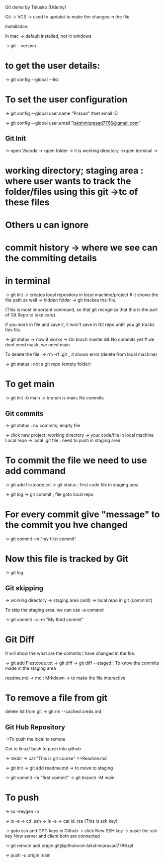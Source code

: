 Git demo by Telusko  (Udemy)

Git -> VCS -> used to update/ to make the changes in the file

Installation:

in mac -> default installed, not in windows

-> git --version

# to get the user details:
-> git config --global --list

# To set the user configuration

-> git config  --global user.name "Prasad"
#set email ID

-> git config  --global user.email "lakshmiprasad7766@gmail.com"


## Git Init

-> open Vscode
-> open folder  -> it is working directory
->open terminal -> 

# working directory; staging area : where user wants to track the folder/files using this git ->tc of these files
 # Others u can ignore
# commit history -> where we see can the commiting details

# in terminal
-> git init -> creates local repository in local machine/project
           # it shows the file path as well -> hidden folder -> git trackes  thsi file.

(This is most important command, so that git recognizs that this is the part of Git Repo to take care).

 if you work in file and save it, it won't save in Git repo untill you git tracks this file.

->  git status -> now it works -> On brach master && No commits yet
                # we dont need mastr, we need main

To delete the file:
-> rm -rf .git  _ it shows error (delete from local machine)

-> git status  ; not a git repo (empty folder)

# To get main 

-> git init -b main  -> branch is main; No commits




## Git commits

-> git status ; no commits; empty file

-> click new project;
working directory -> your code/file in local machine
Local repo -> local .git file ;
need to push in staging area

# To commit the file we need to use add command

-> git add firstcode.txt
-> git status ; first code file in staging area

-> git log
-> git commit ; file goto local repo

# For every	commit give "message" to the commit you hve changed

-> git commit -m "my first commit"

# Now this file is tracked by Git
-> git log


## Git skipping

-> working directory -> staging area (add) -> local repo in git (commmit) 

To skip the staging area, we can use -a comand

-> git commit -a -m "My third commit"


# Git Diff
 It will show the what are the commits I have changed in the file.

-> git add Fiestcode.txt
-> git diff
-> git diff --staged   ; To know the commits made in the staging area


readme.md -> md : Mrkdown -> to make the file interactive

# To remove a file from git
 delete 1st from git
-> git rm --cached creds.md


## Git Hub Repository

->To push the local to remote

Got to linux/ bash to push into github

-> mkdir -> cat "This is git course" >>Readme.md

-> git init
-> git add readme.md  -> to move to staging

-> git commit -m "first commit"
-> git branch -M main

# To push
-> ss -keygen -o

-> ls -a
-> cd .ssh
-> ls -a 
-> cat id_rsa
(This is ssh key)

-> goto ssh and GPG keys in Github
-> click New SSH key -> paste the ssh key
 Now server and client both are connected
 

-> git remote add origin git@githubcom:lakshmiprasad7766.git

-> push -u origin main

















